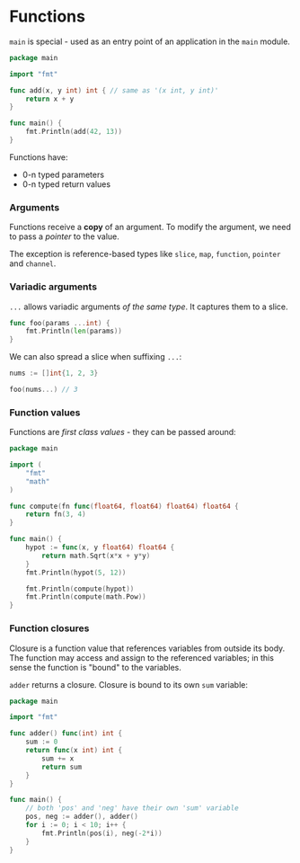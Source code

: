 # Functions

`main` is special - used as an entry point of an application in the `main` module.

```go
package main

import "fmt"

func add(x, y int) int { // same as '(x int, y int)'
	return x + y
}

func main() {
	fmt.Println(add(42, 13))
}
```

Functions have:
* 0-n typed parameters
* 0-n typed return values

### Arguments

Functions receive a **copy** of an argument. To modify the argument, we need to pass a *pointer* to the value.

The exception is reference-based types like `slice`, `map`, `function`, `pointer` and `channel`.

### Variadic arguments

`...` allows variadic arguments *of the same type*. It captures them to a slice.

```go
func foo(params ...int) {
    fmt.Println(len(params))
}
```

We can also spread a slice when suffixing `...`:

```go
nums := []int{1, 2, 3}

foo(nums...) // 3
```

### Function values

Functions are *first class values* - they can be passed around:

```go
package main

import (
	"fmt"
	"math"
)

func compute(fn func(float64, float64) float64) float64 {
	return fn(3, 4)
}

func main() {
	hypot := func(x, y float64) float64 {
		return math.Sqrt(x*x + y*y)
	}
	fmt.Println(hypot(5, 12))

	fmt.Println(compute(hypot))
	fmt.Println(compute(math.Pow))
}
```

### Function closures

Closure is a function value that references variables from outside its body. The function may access and assign to the referenced variables; in this sense the function is "bound" to the variables.

`adder` returns a closure. Closure is bound to its own `sum` variable:

```go
package main

import "fmt"

func adder() func(int) int {
	sum := 0
	return func(x int) int {
		sum += x
		return sum
	}
}

func main() {
	// both 'pos' and 'neg' have their own 'sum' variable
	pos, neg := adder(), adder()
	for i := 0; i < 10; i++ {
		fmt.Println(pos(i), neg(-2*i))
	}
}
```
